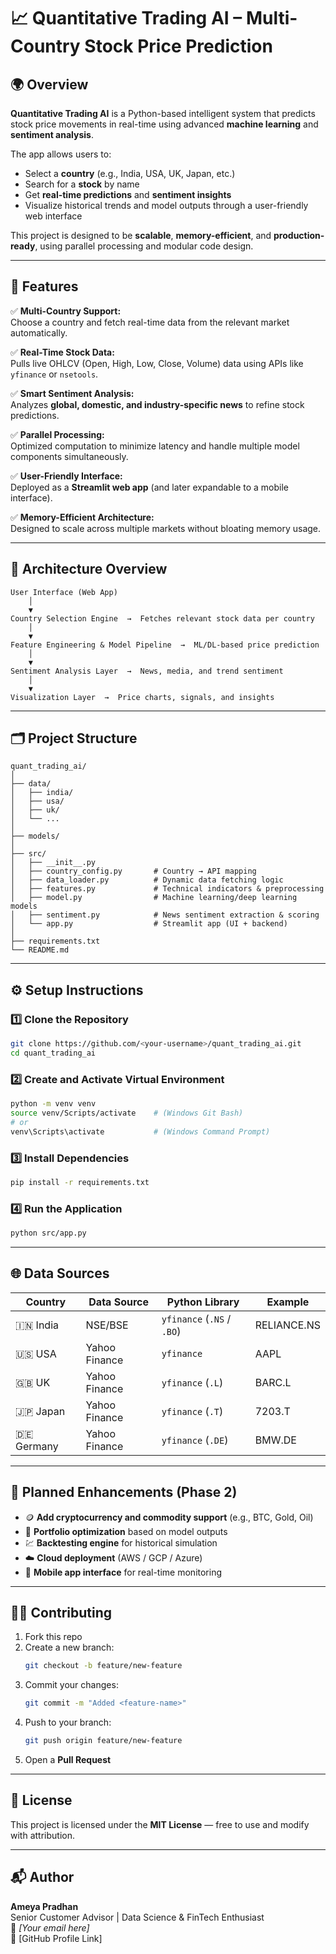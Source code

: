 # 📈 Quantitative Trading AI – Multi-Country Stock Price Prediction

## 🌍 Overview
**Quantitative Trading AI** is a Python-based intelligent system that predicts stock price movements in real-time using advanced **machine learning** and **sentiment analysis**.  

The app allows users to:  
- Select a **country** (e.g., India, USA, UK, Japan, etc.)  
- Search for a **stock** by name  
- Get **real-time predictions** and **sentiment insights**  
- Visualize historical trends and model outputs through a user-friendly web interface  

This project is designed to be **scalable**, **memory-efficient**, and **production-ready**, using parallel processing and modular code design.

---

## 🚀 Features
✅ **Multi-Country Support:**  
Choose a country and fetch real-time data from the relevant market automatically.  

✅ **Real-Time Stock Data:**  
Pulls live OHLCV (Open, High, Low, Close, Volume) data using APIs like `yfinance` or `nsetools`.  

✅ **Smart Sentiment Analysis:**  
Analyzes **global, domestic, and industry-specific news** to refine stock predictions.  

✅ **Parallel Processing:**  
Optimized computation to minimize latency and handle multiple model components simultaneously.  

✅ **User-Friendly Interface:**  
Deployed as a **Streamlit web app** (and later expandable to a mobile interface).  

✅ **Memory-Efficient Architecture:**  
Designed to scale across multiple markets without bloating memory usage.

---

## 🧠 Architecture Overview

```
User Interface (Web App)
    │
    ▼
Country Selection Engine  →  Fetches relevant stock data per country
    │
    ▼
Feature Engineering & Model Pipeline  →  ML/DL-based price prediction
    │
    ▼
Sentiment Analysis Layer  →  News, media, and trend sentiment
    │
    ▼
Visualization Layer  →  Price charts, signals, and insights
```

---

## 🗂️ Project Structure

```
quant_trading_ai/
│
├── data/
│   ├── india/
│   ├── usa/
│   ├── uk/
│   └── ...
│
├── models/
│
├── src/
│   ├── __init__.py
│   ├── country_config.py       # Country → API mapping
│   ├── data_loader.py          # Dynamic data fetching logic
│   ├── features.py             # Technical indicators & preprocessing
│   ├── model.py                # Machine learning/deep learning models
│   ├── sentiment.py            # News sentiment extraction & scoring
│   └── app.py                  # Streamlit app (UI + backend)
│
├── requirements.txt
└── README.md
```

---

## ⚙️ Setup Instructions

### 1️⃣ Clone the Repository
```bash
git clone https://github.com/<your-username>/quant_trading_ai.git
cd quant_trading_ai
```

### 2️⃣ Create and Activate Virtual Environment
```bash
python -m venv venv
source venv/Scripts/activate    # (Windows Git Bash)
# or
venv\Scripts\activate           # (Windows Command Prompt)
```

### 3️⃣ Install Dependencies
```bash
pip install -r requirements.txt
```

### 4️⃣ Run the Application
```bash
python src/app.py
```

---

## 🌐 Data Sources
| Country | Data Source | Python Library | Example |
|----------|--------------|----------------|----------|
| 🇮🇳 India | NSE/BSE | `yfinance` (`.NS` / `.BO`) | RELIANCE.NS |
| 🇺🇸 USA | Yahoo Finance | `yfinance` | AAPL |
| 🇬🇧 UK | Yahoo Finance | `yfinance` (`.L`) | BARC.L |
| 🇯🇵 Japan | Yahoo Finance | `yfinance` (`.T`) | 7203.T |
| 🇩🇪 Germany | Yahoo Finance | `yfinance` (`.DE`) | BMW.DE |

---

## 🧮 Planned Enhancements (Phase 2)
- 🪙 **Add cryptocurrency and commodity support** (e.g., BTC, Gold, Oil)  
- 🧾 **Portfolio optimization** based on model outputs  
- 💹 **Backtesting engine** for historical simulation  
- ☁️ **Cloud deployment** (AWS / GCP / Azure)  
- 📱 **Mobile app interface** for real-time monitoring  

---

## 🧑‍💻 Contributing
1. Fork this repo  
2. Create a new branch:  
   ```bash
   git checkout -b feature/new-feature
   ```
3. Commit your changes:  
   ```bash
   git commit -m "Added <feature-name>"
   ```
4. Push to your branch:  
   ```bash
   git push origin feature/new-feature
   ```
5. Open a **Pull Request**

---

## 🧾 License
This project is licensed under the **MIT License** — free to use and modify with attribution.

---

## 📬 Author
**Ameya Pradhan**  
Senior Customer Advisor | Data Science & FinTech Enthusiast  
📧 *[Your email here]*  
💼 [GitHub Profile Link]

